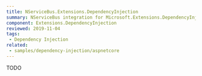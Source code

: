 ```yaml
---
title: NServiceBus.Extensions.DependencyInjection
summary: NServiceBus integration for Microsoft.Extensions.DependencyInjection
component: Extensions.DependencyInjection
reviewed: 2019-11-04
tags:
 - Dependency Injection
related:
 - samples/dependency-injection/aspnetcore
---
```


TODO